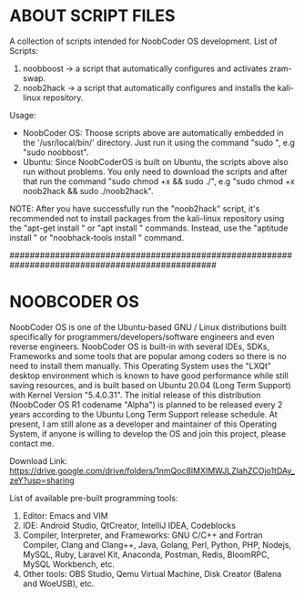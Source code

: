 <h1>ABOUT SCRIPT FILES</h1>

A collection of scripts intended for NoobCoder OS development.
List of Scripts:
1. noobboost -> a script that automatically configures and activates zram-swap.
2. noob2hack -> a script that automatically configures and installs the kali-linux repository.

Usage:
- NoobCoder OS: Thoose scripts above are automatically embedded in the '/usr/local/bin/' directory.
                Just run it using the command "sudo <script-name>", e.g "sudo noobbost".
- Ubuntu:       Since NoobCoderOS is built on Ubuntu, the scripts above also run without problems.
                You only need to download the scripts and after that run the command
                "sudo chmod +x <script-name> && sudo ./<script-name>",
                e.g "sudo chmod +x noob2hack && sudo ./noob2hack".
                
NOTE:           After you have successfully run the "noob2hack" script, it's recommended not to
                install packages from the kali-linux repository using the "apt-get install <package-name>"
                or "apt install <package-name>" commands. Instead, use the "aptitude install <package-name>"
                or "noobhack-tools install <package-name>" command.


#################################################################################################

<h1>NOOBCODER OS</h1>

NoobCoder OS is one of the Ubuntu-based GNU / Linux distributions built specifically
for programmers/developers/software engineers and even reverse engineers.
NoobCoder OS is built-in with several IDEs, SDKs, Frameworks and some tools that are popular
among coders so there is no need to install them manually.
This Operating System uses the "LXQt" desktop environment which is known to have good performance
while still saving resources, and is built based on Ubuntu 20.04 (Long Term Support) with Kernel Version "5.4.0.31".
The initial release of this distribution (NoobCoder OS R1 codename "Alpha") is planned to be released every 2 years
according to the Ubuntu Long Term Support release schedule.
At present, I am still alone as a developer and maintainer of this Operating System,
if anyone is willing to develop the OS and join this project, please contact me.

Download Link: https://drive.google.com/drive/folders/1nmQoc8lMXIMWJLZIahZCOjo1tDAy_zeY?usp=sharing

List of available pre-built programming tools:
1. Editor: Emacs and VIM
2. IDE: Android Studio, QtCreator, IntelliJ IDEA, Codeblocks
3. Compiler, Interpreter, and Frameworks: GNU C/C++ and Fortran Compiler, Clang and Clang++, Java, Golang,
                                          Perl, Python, PHP, Nodejs, MySQL, Ruby, Laravel Kit, Anaconda,
                                          Postman, Redis, BloomRPC, MySQL Workbench, etc.
4. Other tools: OBS Studio, Qemu Virtual Machine, Disk Creator (Balena and WoeUSB), etc.
